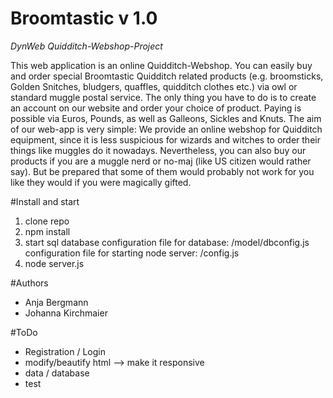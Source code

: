 # Broomtastic v 1.0

_DynWeb Quidditch-Webshop-Project_

This web application is an online Quidditch-Webshop. You can easily buy and order special Broomtastic Quidditch related products (e.g. broomsticks, Golden Snitches, bludgers, quaffles, quidditch clothes etc.) via owl or standard muggle postal service. The only thing you have to do is to create an account on our website and order your choice of product. Paying is possible via Euros, Pounds, as well as Galleons, Sickles and Knuts.
The aim of our web-app is very simple: We provide an online webshop for Quidditch equipment, since it is less suspicious for wizards and witches to order their things like muggles do it nowadays. Nevertheless, you can also buy our products if you are a muggle nerd or no-maj (like US citizen would rather say). But be prepared that some of them would probably not work for you like they would if you were magically gifted.


#Install and start

1. clone repo
2. npm install
3. start sql database
	configuration file for database: /model/dbconfig.js
	configuration file for starting node server: /config.js
4. node server.js


#Authors

* Anja Bergmann
* Johanna Kirchmaier


#ToDo

- Registration / Login
- modify/beautify html --> make it responsive
- data / database
- test